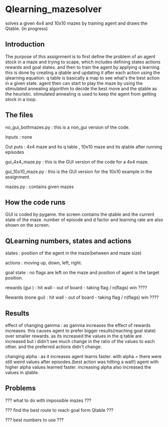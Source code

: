 # Qlearning_mazesolver
solves a given 4x4 and 10x10 mazes by training agent and draws the Qtable. (in progress)
## Introduction
The purpose of this assignment is to first define the problem of an agent stock in a maze and 
trying to scape, which includes defining states actions rewards and goal states. 
and then to train the agent by applying q learning. this is done by creating a qtable and 
updating it after each action using the qlearning equation.
q table is basically a map to see what's the best action in a given state.
agent then can start to play the maze by using the stimulated annealing algorithm to decide 
the best move and the qtable as the heuristic. stimulated annealing is used to keep the 
agent from getting stock in a loop.

## The files 
no_gui_bothmazes.py : this is a non_gui version of the code.

Inputs : none

Out puts : 4x4 maze and its q table , 10x10 maze and its qtable after running episodes

gui_4x4_maze.py : this is the GUI version of the code for a 4x4 maze.

gui_10x10_maze.py : this is the GUI version for the 10x10 example in the assignment.

mazes.py : contains given mazes

## How the code runs 
GUI is coded by pygame. the screen contains the qtable and the current state of the maze. 
number of episode and d factor and learning rate are also shown on the screen.

## QLearning numbers, states and actions 
states : position of the agent in the maze(between and maze size) 

actions : moving up, down, left, right.

goal state : no flags are left on the maze and position of agent is the target position. 

rewards (gui ) : hit wall - out of board - taking flag / n(flags) win ????

Rewards (none gui) : hit wall - out of board - taking flag / n(flags) win ????

## Results 
effect of changing gamma : as gamma increases the effect of rewards increases. this causes 
agent to prefer bigger results(reaching goal state) over smaller rewards. as its increased the 
values in the q table are increased but i didn't see much change in the ratio of the values to 
each other. and the preferred actions didn't change.

changing alpha : as it increases agent learns faster. with alpha = there were still weird 
values after episodes.(best action was hitting a wall!) agent with higher alpha values 
learned faster. increasing alpha also increased the values in qtable. 

## Problems 
??? what to do with impossible mazes ???

??? find the best route to reach goal form Qtable ???

??? best numbers to use ???

